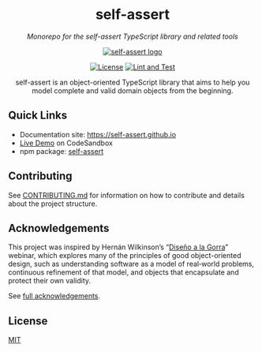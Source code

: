 <h1 align="center">
self-assert
</h1>
<p align="center"><em>Monorepo for the self-assert TypeScript library and related tools</em></p>

<div align="center">

[![self-assert logo](https://avatars.githubusercontent.com/u/205992123?s=100)][repo]

</div>

<div align="center">

[![License](https://img.shields.io/badge/license-MIT-green)][license]
[![Lint and Test](https://github.com/self-assert/self-assert/actions/workflows/ci.yml/badge.svg)][gha-lint-and-test]

self-assert is an object-oriented TypeScript library that aims to help you model
complete and valid domain objects from the beginning.

</div>

## Quick Links

- Documentation site: <https://self-assert.github.io>
- [Live Demo][demo] on CodeSandbox
- npm package: [self-assert](https://www.npmjs.com/package/self-assert)

## Contributing

See [CONTRIBUTING.md](./CONTRIBUTING.md) for information on how to contribute
and details about the project structure.

## Acknowledgements

This project was inspired by Hernán Wilkinson’s
“[Diseño a la Gorra][disenio-a-la-gorra]” webinar, which explores
many of the principles of good object-oriented design, such as understanding
software as a model of real‑world problems, continuous refinement of that model,
and objects that encapsulate and protect their own validity.

See [full acknowledgements][credits].

## License

[MIT][license]

<!---->

[repo]: https://github.com/self-assert/self-assert
[license]: https://github.com/self-assert/self-assert/blob/main/LICENSE
[demo]: https://codesandbox.io/p/sandbox/github/self-assert/self-assert-react-demo

<!-- Badges -->

[npm-badge]: https://img.shields.io/npm/v/self-assert
[gha-lint-and-test]: https://github.com/self-assert/self-assert/actions/workflows/ci.yml

<!-- Acknowledgements -->

[credits]: https://self-assert.github.io/acknowledgements
[hernan-url]: https://github.com/hernanwilkinson
[disenio-a-la-gorra]: https://github.com/hernanwilkinson/disenioALaGorra
